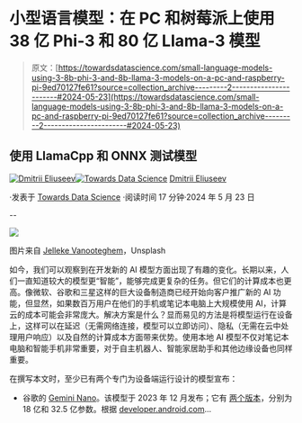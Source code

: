 # 小型语言模型：在 PC 和树莓派上使用 38 亿 Phi-3 和 80 亿 Llama-3 模型

> 原文：[https://towardsdatascience.com/small-language-models-using-3-8b-phi-3-and-8b-llama-3-models-on-a-pc-and-raspberry-pi-9ed70127fe61?source=collection_archive---------2-----------------------#2024-05-23](https://towardsdatascience.com/small-language-models-using-3-8b-phi-3-and-8b-llama-3-models-on-a-pc-and-raspberry-pi-9ed70127fe61?source=collection_archive---------2-----------------------#2024-05-23)

## 使用 LlamaCpp 和 ONNX 测试模型

[](https://dmitryelj.medium.com/?source=post_page---byline--9ed70127fe61--------------------------------)[![Dmitrii Eliuseev](../Images/7c48f0c016930ead59ddb785eaf3e0e6.png)](https://dmitryelj.medium.com/?source=post_page---byline--9ed70127fe61--------------------------------)[](https://towardsdatascience.com/?source=post_page---byline--9ed70127fe61--------------------------------)[![Towards Data Science](../Images/a6ff2676ffcc0c7aad8aaf1d79379785.png)](https://towardsdatascience.com/?source=post_page---byline--9ed70127fe61--------------------------------) [Dmitrii Eliuseev](https://dmitryelj.medium.com/?source=post_page---byline--9ed70127fe61--------------------------------)

·发表于 [Towards Data Science](https://towardsdatascience.com/?source=post_page---byline--9ed70127fe61--------------------------------) ·阅读时间 17 分钟·2024 年 5 月 23 日

--

![](../Images/e1c080c33ba6ea79ec97849e1d394374.png)

图片来自 [Jelleke Vanooteghem](https://unsplash.com/@ilumire)，Unsplash

如今，我们可以观察到在开发新的 AI 模型方面出现了有趣的变化。长期以来，人们一直知道较大的模型更“智能”，能够完成更复杂的任务。但它们的计算成本也更高。像微软、谷歌和三星这样的巨大设备制造商已经开始向客户推广新的 AI 功能，但显然，如果数百万用户在他们的手机或笔记本电脑上大规模使用 AI，计算云的成本可能会非常庞大。解决方案是什么？显而易见的方法是将模型运行在设备上，这样可以在延迟（无需网络连接，模型可以立即访问）、隐私（无需在云中处理用户响应）以及自然的计算成本方面带来优势。使用本地 AI 模型不仅对笔记本电脑和智能手机非常重要，对于自主机器人、智能家居助手和其他边缘设备也同样重要。

在撰写本文时，至少已有两个专门为设备端运行设计的模型宣布：

+   谷歌的 [Gemini Nano](https://deepmind.google/technologies/gemini/nano/)。该模型于 2023 年 12 月发布；它有 [两个版本](https://en.wikipedia.org/wiki/Gemini_(language_model))，分别为 18 亿和 32.5 亿参数。根据 [developer.android.com](https://developer.android.com/ai/aicore)...
